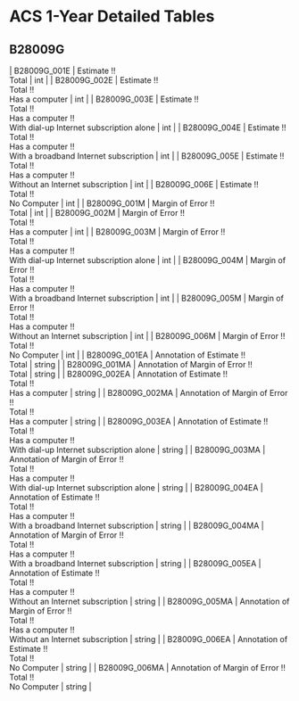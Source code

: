 # ACS 1-Year Detailed Tables

## B28009G

| B28009G_001E | Estimate !!<br>Total | int |
| B28009G_002E | Estimate !!<br>Total !!<br>Has a computer | int |
| B28009G_003E | Estimate !!<br>Total !!<br>Has a computer !!<br>With dial-up Internet subscription alone | int |
| B28009G_004E | Estimate !!<br>Total !!<br>Has a computer !!<br>With a broadband Internet subscription | int |
| B28009G_005E | Estimate !!<br>Total !!<br>Has a computer !!<br>Without an Internet subscription | int |
| B28009G_006E | Estimate !!<br>Total !!<br>No Computer | int |
| B28009G_001M | Margin of Error !!<br>Total | int |
| B28009G_002M | Margin of Error !!<br>Total !!<br>Has a computer | int |
| B28009G_003M | Margin of Error !!<br>Total !!<br>Has a computer !!<br>With dial-up Internet subscription alone | int |
| B28009G_004M | Margin of Error !!<br>Total !!<br>Has a computer !!<br>With a broadband Internet subscription | int |
| B28009G_005M | Margin of Error !!<br>Total !!<br>Has a computer !!<br>Without an Internet subscription | int |
| B28009G_006M | Margin of Error !!<br>Total !!<br>No Computer | int |
| B28009G_001EA | Annotation of Estimate !!<br>Total | string |
| B28009G_001MA | Annotation of Margin of Error !!<br>Total | string |
| B28009G_002EA | Annotation of Estimate !!<br>Total !!<br>Has a computer | string |
| B28009G_002MA | Annotation of Margin of Error !!<br>Total !!<br>Has a computer | string |
| B28009G_003EA | Annotation of Estimate !!<br>Total !!<br>Has a computer !!<br>With dial-up Internet subscription alone | string |
| B28009G_003MA | Annotation of Margin of Error !!<br>Total !!<br>Has a computer !!<br>With dial-up Internet subscription alone | string |
| B28009G_004EA | Annotation of Estimate !!<br>Total !!<br>Has a computer !!<br>With a broadband Internet subscription | string |
| B28009G_004MA | Annotation of Margin of Error !!<br>Total !!<br>Has a computer !!<br>With a broadband Internet subscription | string |
| B28009G_005EA | Annotation of Estimate !!<br>Total !!<br>Has a computer !!<br>Without an Internet subscription | string |
| B28009G_005MA | Annotation of Margin of Error !!<br>Total !!<br>Has a computer !!<br>Without an Internet subscription | string |
| B28009G_006EA | Annotation of Estimate !!<br>Total !!<br>No Computer | string |
| B28009G_006MA | Annotation of Margin of Error !!<br>Total !!<br>No Computer | string |

